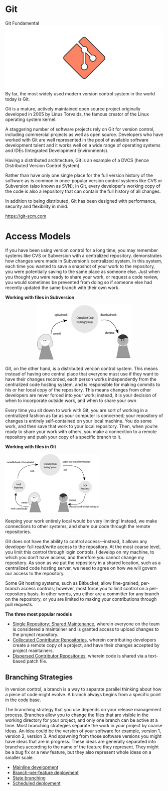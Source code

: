 # Git

Git Fundamental 
<img src="hero.svg">
By far, the most widely used modern version control system in the world today is Git.

Git is a mature, actively maintained open source project originally developed in 2005 by Linus Torvalds, the famous creator of the Linux operating system kernel.

A staggering number of software projects rely on Git for version control, including commercial projects as well as open source. Developers who have worked with Git are well represented in the pool of available software development talent and it works well on a wide range of operating systems and IDEs (Integrated Development Environments).

Having a distributed architecture, Git is an example of a DVCS (hence Distributed Version Control System).

Rather than have only one single place for the full version history of the software as is common in once-popular version control systems like CVS or Subversion (also known as SVN), in Git, every developer's working copy of the code is also a repository that can contain the full history of all changes.

In addition to being distributed, Git has been designed with performance, security and flexibility in mind.

https://git-scm.com

# Access Models

If you have been using version control for a long time, you may remember systems like CVS or Subversion with a centralized repository. demonstrates how changes were made in Subversion’s centralized system. In this system, each time you wanted to save a snapshot of your work to the repository, you were potentially saving to the same place as someone else. Just when you thought you were ready to share your work, or request a code review, you would sometimes be prevented from doing so if someone else had recently updated the same branch with their own work.

**Working with files in Subversion**

<p align="center"><img src="src\work-with-file-in-subversion.png" width="300px">
</p>

Git, on the other hand, is a distributed version control system. This means instead of having one central place that everyone must use if they want to have their changes recorded, each person works independently from the centralized code hosting system, and is responsible for making commits to his or her local copy of the repository. This means changes from other developers are never forced into your work; instead, it is your decision of when to incorporate outside work, and when to share your own

Every time you sit down to work with Git, you are sort of working in a centralized fashion as far as your computer is concerned; your repository of changes is entirely self-contained on your local machine. You do some work, and then save that work to your local repository. Then, when you’re ready to share your work with others, you make a connection to a remote repository and push your copy of a specific branch to it.

**Working with files in Git**

<img src="src\work-with-git.png" width="300px">

Keeping your work entirely local would be very limiting! Instead, we make connections to other systems, and share our code through the remote repositories.

Git does not have the ability to control access—instead, it allows any developer full read/write access to the repository. At the most coarse level, you limit this control through login controls. I develop on my machine, to which you don’t have access, and therefore you cannot change my repository. As soon as we put the repository in a shared location, such as a centralized code hosting server, we need to agree on how we will govern our access to the repository.

Some Git hosting systems, such as Bitbucket, allow fine-grained, per-branch access
controls; however, most force you to limit control on a per-repository basis. In other words, you either are a committer for any branch on the repository, or you are limited to making your contributions through pull requests.

**The three most popular models**

- [Single Repository; Shared Maintenance](/AccessModel.md#shared-maintenance-model), wherein everyone on the team is considered a maintainer and is granted access to upload changes to the project repository.
- [Collocated Contributor Repositories](/AccessModel.md#collocated-contributor-repositories-model), wherein contributing developers create a remote copy of a project, and have their changes accepted by project maintainers.
- [Dispersed Contributor Repositories](/AccessModel.md#dispersed-contributor-model), wherein code is shared via a text-based patch file.

## Branching Strategies

In version control, a branch is a way to separate parallel thinking about how a piece of code might evolve. A branch always begins from a specific point in the code base.

The branching strategy that you use depends on your release management process. Branches allow you to change the files that are visible in the working directory for your project, and only one branch can be active at a time. Most branching strategies separate the work in your project by coarse ideas. An idea could be the version of your software for example, version 1, version 2, version 3. And spawning from those software versions you might have ideas that are in progress. These ideas are
generally separated into branches according to the name of the feature they represent. They might be a bug fix or a new feature, but they also represent whole ideas on a smaller scale.

- [Mainline development](./Branching.md#mainline-branch-development)
- [Branch-per-feature deployment](./Branching.md#branch-per-feature-deployment)
- [State branching](./Branching.md#state-branching)
- [Scheduled deployment](./Branching.md#scheduled-deployment)


